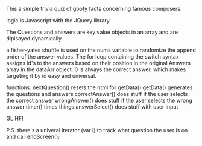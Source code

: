 This a simple trivia quiz of goofy facts concerning famous composers.

logic is Javascript with the JQuery library.

The Questions and answers are key value objects in an array and are diplsayed dynamically.

a fisher-yates shuffle is used on the nums variable to randomize the append order of the answer values. The for loop containing the switch syntax assigns id's to the answers based on their position in the original Answers array in the dataArr object.  0 is always the correct answer, which makes targeting it by id easy and universal.

functions: 
nextQuestion() resets the html for getData()
getData() generates the questions and answers
correctAnswer() does stuff if the user selects the correct answer
wrongAnswer() does stuff if the user selects the wrong answer
timer() times things
answerSelect() does stuff with user input

GL HF!

P.S. there's a univeral iterator (var i) to track what question the user is on and call endScreen();